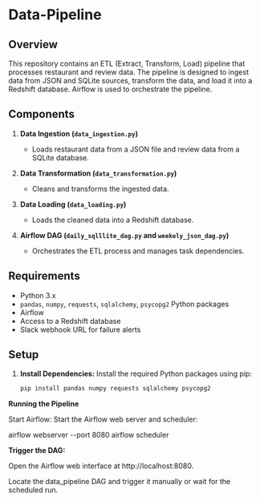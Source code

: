 # Data-Pipeline

## Overview

This repository contains an ETL (Extract, Transform, Load) pipeline that processes restaurant and review data. The pipeline is designed to ingest data from JSON and SQLite sources, transform the data, and load it into a Redshift database. Airflow is used to orchestrate the pipeline.

## Components

1. **Data Ingestion (`data_ingestion.py`)**
   - Loads restaurant data from a JSON file and review data from a SQLite database.
   
2. **Data Transformation (`data_transformation.py`)**
   - Cleans and transforms the ingested data.
   
3. **Data Loading (`data_loading.py`)**
   - Loads the cleaned data into a Redshift database.
   
4. **Airflow DAG (`daily_sqlllite_dag.py` and `weekely_json_dag.py`)**
   - Orchestrates the ETL process and manages task dependencies.

## Requirements

- Python 3.x
- `pandas`, `numpy`, `requests`, `sqlalchemy`, `psycopg2` Python packages
- Airflow
- Access to a Redshift database
- Slack webhook URL for failure alerts

## Setup

1. **Install Dependencies:**
   Install the required Python packages using pip:
   ```sh
   pip install pandas numpy requests sqlalchemy psycopg2

**Running the Pipeline**

Start Airflow:
Start the Airflow web server and scheduler:

airflow webserver --port 8080
airflow scheduler

**Trigger the DAG:**

Open the Airflow web interface at http://localhost:8080.

Locate the data_pipeline DAG and trigger it manually or wait for the scheduled run.

